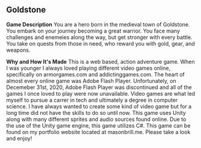 ## Goldstone
**Game Description**
You are a hero born in the medieval town of Goldstone. You embark on your journey becoming a great warrior. You face many challenges and enemeies along the way, but get stronger with every battle. You take on quests from those in need, who reward you with gold, gear, and weapons. 

**Why and How It's Made**
This is a web based, action adventure game. When I was younger I always loved playing different video games online, specifically on armorgames.com and addictinggames.com. The heart of almost every online game was Adobe Flash Player. Unfortunately, on Decemeber 31st, 2020, Adobe Flash Player was discontinued and all of the games I once loved to play were now unavailable. Video games are what led myself to pursue a carrer in tech and ultimately a degree in computer science. I have always wanted to create some kind of video game but for a long time did not have the skills to do so until now. This game uses Unity along with many different sprites and audio sources found online. Due to the use of the Unity game engine, this game utilizes C#. This game can be found on my portfolio website located at masonbrill.me. Please take a look and enjoy!
